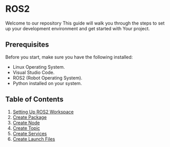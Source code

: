 # ROS2

Welcome to our repository This guide will walk you through the steps to set up your development environment and get started with Your project.


## Prerequisites

Before you start, make sure you have the following installed:

- Linux Operating System.
- Visual Studio Code.
- ROS2 (Robot Operating System).
- Python installed on your system.


## Table of Contents

1. [Setting Up ROS2 Workspace](Create_Workspace/README.md)
2. [Create Package](Create_Package/README.md)
3. [Create Node](Create_Node/README.md)
4. [Create Topic](Create_Topic/README.md)
5. [Create Services](Create_Services/README.md)
5. [Create Launch Files](Create_Launch_Files/README.md)

